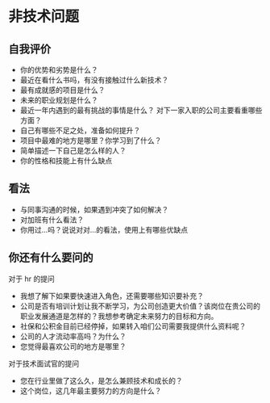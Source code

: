 # 非技术问题

## 自我评价

- 你的优势和劣势是什么？
- 最近在看什么书吗，有没有接触过什么新技术？
- 最有成就感的项目是什么？
- 未来的职业规划是什么？
- 最近一年内遇到的最有挑战的事情是什么？ 对下一家入职的公司主要看重哪些方面？
- 自己有哪些不足之处，准备如何提升？
- 项目中最难的地方是哪里？你学习到了什么？
- 简单描述一下自己是怎么样的人？
- 你的性格和技能上有什么缺点

## 看法

- 与同事沟通的时候，如果遇到冲突了如何解决？
- 对加班有什么看法？
- 你用过...吗？说说对对...的看法，使用上有哪些优缺点

## 你还有什么要问的

对于 hr 的提问

- 我想了解下如果要快速进入角色，还需要哪些知识要补充？
- 公司是否有培训计划让我不断学习，为公司创造更大价值？该岗位在贵公司的职业发展通道是怎样的？我想参考确定未来努力的目标和方向。
- 社保和公积金目前已经停掉，如果转入咱们公司需要我提供什么资料呢？
- 公司的人才流动率高吗？为什么？
- 您觉得最喜欢公司的地方是哪里？

对于技术面试官的提问

- 您在行业里做了这么久，是怎么兼顾技术和成长的？
- 这个岗位，这几年最主要努力的方向是什么？

